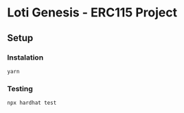 # Loti Genesis - ERC115 Project

## Setup

### Instalation

```
yarn
```

### Testing

```
npx hardhat test
```
